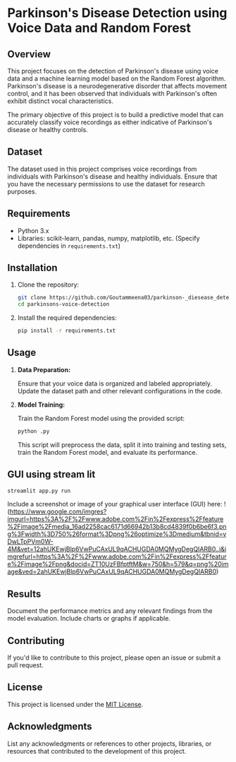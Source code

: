 # Parkinson's Disease Detection using Voice Data and Random Forest

## Overview

This project focuses on the detection of Parkinson's disease using voice data and a machine learning model based on the Random Forest algorithm. Parkinson's disease is a neurodegenerative disorder that affects movement control, and it has been observed that individuals with Parkinson's often exhibit distinct vocal characteristics.

The primary objective of this project is to build a predictive model that can accurately classify voice recordings as either indicative of Parkinson's disease or healthy controls.

## Dataset

The dataset used in this project comprises voice recordings from individuals with Parkinson's disease and healthy individuals. Ensure that you have the necessary permissions to use the dataset for research purposes.

## Requirements

- Python 3.x
- Libraries: scikit-learn, pandas, numpy, matplotlib, etc. (Specify dependencies in `requirements.txt`)

## Installation

1. Clone the repository:

   ```bash
   git clone https://github.com/Goutammeena03/parkinson-_diesease_detection_using_randomforest.git
   cd parkinsons-voice-detection
   ```

2. Install the required dependencies:

   ```bash
   pip install -r requirements.txt
   ```

## Usage

1. **Data Preparation:**

   Ensure that your voice data is organized and labeled appropriately. Update the dataset path and other relevant configurations in the code.

2. **Model Training:**

   Train the Random Forest model using the provided script:

   ```bash
   python .py
   ```

   This script will preprocess the data, split it into training and testing sets, train the Random Forest model, and evaluate its performance.
## GUI using stream lit 
   ```bash
   streamlit app.py run
   ```
Include a screenshot or image of your graphical user interface (GUI) here:
!(https://www.google.com/imgres?imgurl=https%3A%2F%2Fwww.adobe.com%2Fin%2Fexpress%2Ffeature%2Fimage%2Fmedia_16ad2258cac6171d66942b13b8cd4839f0b6be6f3.png%3Fwidth%3D750%26format%3Dpng%26optimize%3Dmedium&tbnid=vDwLTpPVm0W-4M&vet=12ahUKEwjBlp6VwPuCAxUL9qACHUGDA0MQMygDegQIARB0..i&imgrefurl=https%3A%2F%2Fwww.adobe.com%2Fin%2Fexpress%2Ffeature%2Fimage%2Fpng&docid=ZT10UzFBfptftM&w=750&h=579&q=png%20image&ved=2ahUKEwjBlp6VwPuCAxUL9qACHUGDA0MQMygDegQIARB0)
## Results

Document the performance metrics and any relevant findings from the model evaluation. Include charts or graphs if applicable.

## Contributing

If you'd like to contribute to this project, please open an issue or submit a pull request.

## License

This project is licensed under the [MIT License](LICENSE).

## Acknowledgments

List any acknowledgments or references to other projects, libraries, or resources that contributed to the development of this project.


